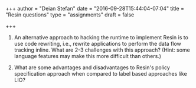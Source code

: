 +++
author = "Deian Stefan"
date = "2016-09-28T15:44:04-07:04"
title = "Resin questions"
type = "assignments"
draft = false

+++

1. An alternative approach to hacking the runtime to implement Resin is to use
   code rewriting, i.e., rewrite applications to perform the data flow tracking
   inline. What are 2-3 challenges with this approach? (Hint: some language
   features may make this more difficult than others.)

2. What are some advantages and disadvantages to Resin's policy specification
   approach when compared to label based approaches like LIO?


